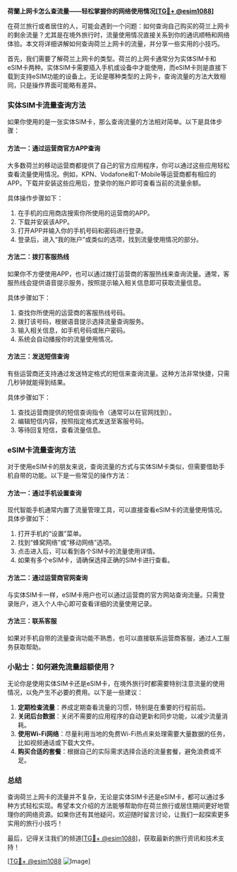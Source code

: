 **荷蘭上网卡怎么查流量——轻松掌握你的网络使用情况[[TG💪+ @esim1088](https://t.me/s/esim1088)]**

在荷兰旅行或者居住的人，可能会遇到一个问题：如何查询自己购买的荷兰上网卡的剩余流量？尤其是在境外旅行时，流量使用情况直接关系到你的通讯顺畅和网络体验。本文将详细讲解如何查询荷兰上网卡的流量，并分享一些实用的小技巧。

首先，我们需要了解荷兰上网卡的类型。荷兰的上网卡通常分为实体SIM卡和eSIM卡两种。实体SIM卡需要插入手机或设备中才能使用，而eSIM卡则是直接下载到支持eSIM功能的设备上。无论是哪种类型的上网卡，查询流量的方法大致相同，只是操作界面可能略有差异。

### 实体SIM卡流量查询方法

如果你使用的是一张实体SIM卡，那么查询流量的方法相对简单。以下是具体步骤：

#### 方法一：通过运营商官方APP查询
大多数荷兰的移动运营商都提供了自己的官方应用程序，你可以通过这些应用轻松查看流量使用情况。例如，KPN、Vodafone和T-Mobile等运营商都有相应的APP。下载并安装这些应用后，登录你的账户即可查看当前的流量余额。

具体操作步骤如下：
1. 在手机的应用商店搜索你所使用的运营商的APP。
2. 下载并安装该APP。
3. 打开APP并输入你的手机号码和密码进行登录。
4. 登录后，进入“我的账户”或类似的选项，找到流量使用情况的部分。

#### 方法二：拨打客服热线
如果你不方便使用APP，也可以通过拨打运营商的客服热线来查询流量。通常，客服热线会提供语音提示服务，按照提示输入相关信息即可获取流量信息。

具体步骤如下：
1. 查找你所使用的运营商的客服热线号码。
2. 拨打该号码，根据语音提示选择流量查询服务。
3. 输入相关信息，如手机号码或账户密码。
4. 系统会自动播报你的流量使用情况。

#### 方法三：发送短信查询
有些运营商还支持通过发送特定格式的短信来查询流量。这种方法非常快捷，只需几秒钟就能得到结果。

具体步骤如下：
1. 查找运营商提供的短信查询指令（通常可以在官网找到）。
2. 编辑短信内容，按照指定格式发送至客服号码。
3. 等待回复短信，查看流量信息。

### eSIM卡流量查询方法

对于使用eSIM卡的朋友来说，查询流量的方式与实体SIM卡类似，但需要借助手机自带的功能。以下是一些常见的操作方法：

#### 方法一：通过手机设置查询
现代智能手机通常内置了流量管理工具，可以直接查看eSIM卡的流量使用情况。具体步骤如下：
1. 打开手机的“设置”菜单。
2. 找到“蜂窝网络”或“移动网络”选项。
3. 点击进入后，可以看到各个SIM卡的流量使用详情。
4. 如果有多个eSIM卡，请确保选择正确的SIM卡进行查看。

#### 方法二：通过运营商官网查询
与实体SIM卡一样，eSIM卡用户也可以通过运营商的官方网站查询流量。只需登录账户，进入个人中心即可查看详细的流量使用记录。

#### 方法三：联系客服
如果对手机自带的流量查询功能不熟悉，也可以直接联系运营商客服，通过人工服务获取帮助。

### 小贴士：如何避免流量超额使用？

无论你是使用实体SIM卡还是eSIM卡，在境外旅行时都需要特别注意流量的使用情况，以免产生不必要的费用。以下是一些建议：

1. **定期检查流量**：养成定期查看流量的习惯，特别是在重要的行程前后。
2. **关闭后台数据**：关闭不需要的应用程序的自动更新和同步功能，以减少流量消耗。
3. **使用Wi-Fi网络**：尽量利用当地的免费Wi-Fi热点来处理需要大量数据的任务，比如视频通话或下载大文件。
4. **购买合适的套餐**：根据自己的实际需求选择合适的流量套餐，避免浪费或不足。

### 总结

查询荷兰上网卡的流量并不复杂，无论是实体SIM卡还是eSIM卡，都可以通过多种方式轻松实现。希望本文介绍的方法能够帮助你在荷兰旅行或居住期间更好地管理你的网络资源。如果你还有其他疑问，欢迎随时留言讨论，让我们一起探索更多实用的旅行小技巧！

最后，记得关注我们的频道[[TG💪+ @esim1088](https://t.me/s/esim1088)]，获取最新的旅行资讯和技术支持！ 

[[TG💪+ @esim1088](https://t.me/s/esim1088) ![Image](https://i.postimg.cc/4NQfJmqS/Snipaste-2025-05-13-00-14-12.png)]